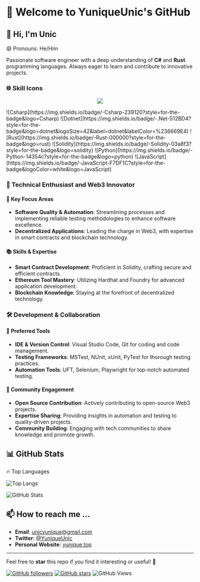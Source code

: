 # 🚀 Welcome to YuniqueUnic's GitHub

## 👋 Hi, I'm Unic

😄 Pronouns: He/Him

Passionate software engineer with a deep understanding of **C#** and **Rust** programming languages. Always eager to learn and contribute to innovative projects.

### 🌐 Skill Icons
<p align="center">
  <a href="https://skillicons.dev">
    <img src="https://skillicons.dev/icons?i=git,cs,rust,dotnet,py,vscode,linux,docker,photoshop,premiere,typescript,javascript,figma,visualstudio" />
  </a>
</p>
![Csharp](https://img.shields.io/badge/-Csharp-239120?style=for-the-badge&logo=Csharp)
![Dotnet](https://img.shields.io/badge/-.Net-512BD4?style=for-the-badge&logo=dotnet&logoSize=42&label=dotnet&labelColor=%236669E4)
![Rust](https://img.shields.io/badge/-Rust-000000?style=for-the-badge&logo=rust)
![Solidity](https://img.shields.io/badge/-Solidity-03a8f3?style=for-the-badge&logo=solidity)
![Python](https://img.shields.io/badge/-Python-14354c?style=for-the-badge&logo=python)
![JavaScript](https://img.shields.io/badge/-JavaScript-F7DF1C?style=for-the-badge&logoColor=white&logo=JavaScript)

### 🌟 Technical Enthusiast and Web3 Innovator

#### 🚀 Key Focus Areas
- **Software Quality & Automation**: Streamlining processes and implementing reliable testing methodologies to enhance software excellence.
- **Decentralized Applications**: Leading the charge in Web3, with expertise in smart contracts and blockchain technology.

#### 📚 Skills & Expertise
- **Smart Contract Development**: Proficient in Solidity, crafting secure and efficient contracts.
- **Ethereum Tool Mastery**: Utilizing Hardhat and Foundry for advanced application development.
- **Blockchain Knowledge**: Staying at the forefront of decentralized technology.

### 🛠️ Development & Collaboration

#### 🔧 Preferred Tools
- **IDE & Version Control**: Visual Studio Code, Git for coding and code management.
- **Testing Frameworks**: MSTest, NUnit, xUnit, PyTest for thorough testing practices.
- **Automation Tools**: UFT, Selenium, Playwright for top-notch automated testing.

#### 💼 Community Engagement
- **Open Source Contribution**: Actively contributing to open-source Web3 projects.
- **Expertise Sharing**: Providing insights in automation and testing to quality-driven projects.
- **Community Building**: Engaging with tech communities to share knowledge and promote growth.

## 📊 GitHub Stats

🔥 Top Languages

![Top Langs](https://github-readme-stats.vercel.app/api/top-langs/?username=YuniqueUnic&layout=compact)

![GitHub Stats](https://github-readme-stats.vercel.app/api?username=YuniqueUnic&show_icons=true&theme=dark)

## 📫 How to reach me ...
- **Email**: [unicyunique@gmail.com](mailto:unicyunique@gmail.com)
- **Twitter**: [@YuniqueUnic](https://twitter.com/YuniqueUnic)
- **Personal Website**: [yunique.top](https://www.yunique.top)

---

Feel free to **star** this repo if you find it interesting or useful! 🌟

[![GitHub followers](https://img.shields.io/github/followers/YuniqueUnic.svg?label=Follow&style=social)](https://github.com/YuniqueUnic)
[![GitHub stars](https://img.shields.io/github/stars/YuniqueUnic/YuniqueUnic?style=social)](https://github.com/YuniqueUnic/YuniqueUnic)
![GitHub Views](https://komarev.com/ghpvc/?username=YuniqueUnic)
